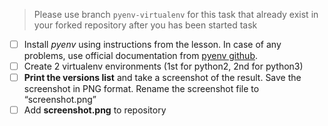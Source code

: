 >Please use branch ```pyenv-virtualenv``` for this task that already exist in your forked repository after you has been started task
- [ ] Install *pyenv* using instructions from the lesson. In case of any problems, use official documentation from [pyenv github](https://github.com/yyuu/pyenv). 
- [ ] Create 2 virtualenv environments (1st for python2, 2nd for python3)
- [ ] **Print the versions list** and take a screenshot of the result. Save the screenshot in PNG format. Rename the screenshot file to “screenshot.png” 
- [ ] Add **screenshot.png** to repository

